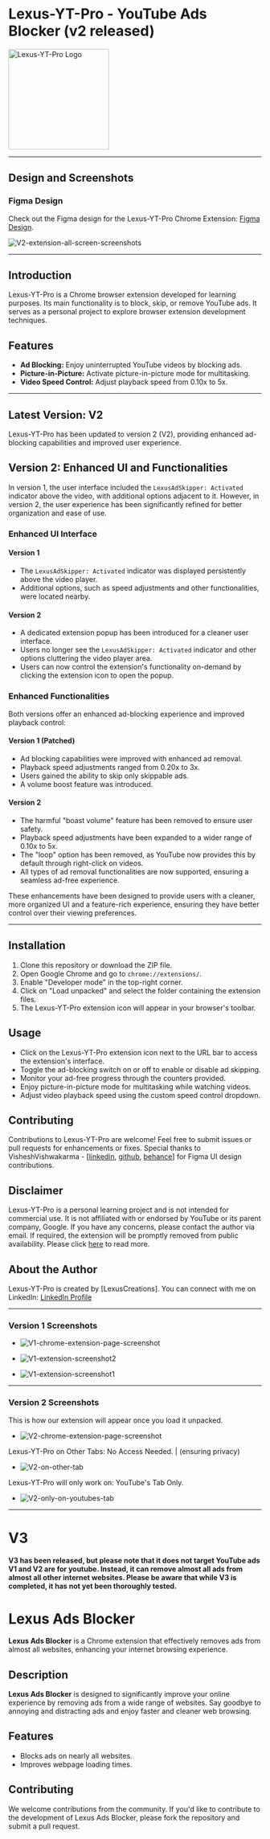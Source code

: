 # Lexus-YT-Pro - YouTube Ads Blocker (v2 released)

<img src="https://raw.githubusercontent.com/lexuscreations/lexus-yt-ad-extensions/main/assets/icons/icon.png" alt="Lexus-YT-Pro Logo" width="200" height="200">

<hr />

## Design and Screenshots

### Figma Design
Check out the Figma design for the Lexus-YT-Pro Chrome Extension: [Figma Design](https://www.figma.com/file/lKGIlBI7wNdRXfTv7TxAlW/Lexus-YT-Pro-chromeExtension?type=design&node-id=0%3A1&mode=design&t=ayT7FVU1CbAHHVnj-1).

![V2-extension-all-screen-screenshots](https://raw.githubusercontent.com/lexuscreations/lexus-youtube-extension/main/assets/screenshots/V2/Desktop%20-%201.png)

<hr />

## Introduction

Lexus-YT-Pro is a Chrome browser extension developed for learning purposes. Its main functionality is to block, skip, or remove YouTube ads. It serves as a personal project to explore browser extension development techniques.

## Features

- **Ad Blocking:** Enjoy uninterrupted YouTube videos by blocking ads.
- **Picture-in-Picture:** Activate picture-in-picture mode for multitasking.
- **Video Speed Control:** Adjust playback speed from 0.10x to 5x.

<hr />

## Latest Version: V2

Lexus-YT-Pro has been updated to version 2 (V2), providing enhanced ad-blocking capabilities and improved user experience.

## Version 2: Enhanced UI and Functionalities

In version 1, the user interface included the `LexusAdSkipper: Activated` indicator above the video, with additional options adjacent to it. However, in version 2, the user experience has been significantly refined for better organization and ease of use.

### Enhanced UI Interface

#### Version 1
- The `LexusAdSkipper: Activated` indicator was displayed persistently above the video player.
- Additional options, such as speed adjustments and other functionalities, were located nearby.

#### Version 2
- A dedicated extension popup has been introduced for a cleaner user interface.
- Users no longer see the `LexusAdSkipper: Activated` indicator and other options cluttering the video player area.
- Users can now control the extension's functionality on-demand by clicking the extension icon to open the popup.

### Enhanced Functionalities

Both versions offer an enhanced ad-blocking experience and improved playback control:

#### Version 1 (Patched)
- Ad blocking capabilities were improved with enhanced ad removal.
- Playback speed adjustments ranged from 0.20x to 3x.
- Users gained the ability to skip only skippable ads.
- A volume boost feature was introduced.

#### Version 2
- The harmful "boast volume" feature has been removed to ensure user safety.
- Playback speed adjustments have been expanded to a wider range of 0.10x to 5x.
- The "loop" option has been removed, as YouTube now provides this by default through right-click on videos.
- All types of ad removal functionalities are now supported, ensuring a seamless ad-free experience.

These enhancements have been designed to provide users with a cleaner, more organized UI and a feature-rich experience, ensuring they have better control over their viewing preferences.

<hr />

## Installation

1. Clone this repository or download the ZIP file.
2. Open Google Chrome and go to `chrome://extensions/`.
3. Enable "Developer mode" in the top-right corner.
4. Click on "Load unpacked" and select the folder containing the extension files.
5. The Lexus-YT-Pro extension icon will appear in your browser's toolbar.

## Usage

- Click on the Lexus-YT-Pro extension icon next to the URL bar to access the extension's interface.
- Toggle the ad-blocking switch on or off to enable or disable ad skipping.
- Monitor your ad-free progress through the counters provided.
- Enjoy picture-in-picture mode for multitasking while watching videos.
- Adjust video playback speed using the custom speed control dropdown.

## Contributing

Contributions to Lexus-YT-Pro are welcome! Feel free to submit issues or pull requests for enhancements or fixes. Special thanks to VisheshVishwakarma - [[linkedin](https://www.linkedin.com/in/vishesh-vishwakarma-b28548284), [github](https://github.com/visheshcreations), [behance](https://www.behance.net/visheshvishwak)] for Figma UI design contributions.

## Disclaimer

Lexus-YT-Pro is a personal learning project and is not intended for commercial use. It is not affiliated with or endorsed by YouTube or its parent company, Google. If you have any concerns, please contact the author via email. If required, the extension will be promptly removed from public availability. Please click [here](https://github.com/lexuscreations/lexus-yt-ad-extensions/releases/tag/V2) to read more.

## About the Author

Lexus-YT-Pro is created by [LexusCreations]. You can connect with me on LinkedIn: [LinkedIn Profile](https://www.linkedin.com/in/lokeshvishwakarma/)

<hr />

### Version 1 Screenshots
- ![V1-chrome-extension-page-screenshot](https://raw.githubusercontent.com/lexuscreations/lexus-youtube-extension/main/assets/screenshots/V1/V1-chrome-extension-page-screenshot.png)

- ![V1-extension-screenshot2](https://raw.githubusercontent.com/lexuscreations/lexus-youtube-extension/main/assets/screenshots/V1/V1-extension-screenshot2.png)
  
- ![V1-extension-screenshot1](https://raw.githubusercontent.com/lexuscreations/lexus-youtube-extension/main/assets/screenshots/V1/V1-extension-screenshot1.png)

<hr />

### Version 2 Screenshots

This is how our extension will appear once you load it unpacked.
- ![V2-chrome-extension-page-screenshot](https://raw.githubusercontent.com/lexuscreations/lexus-youtube-extension/main/assets/screenshots/V2/V2-chrome-extension-page-screenshot.png)

Lexus-YT-Pro on Other Tabs: No Access Needed. | (ensuring privacy)
- ![V2-on-other-tab](https://raw.githubusercontent.com/lexuscreations/lexus-youtube-extension/main/assets/screenshots/V2/V2-on-other-tab.png)

Lexus-YT-Pro will only work on: YouTube's Tab Only.
- ![V2-only-on-youtubes-tab](https://raw.githubusercontent.com/lexuscreations/lexus-youtube-extension/main/assets/screenshots/V2/V2-only-on-youtubes-tab.png)

<hr />

# V3

#### V3 has been released, but please note that it does not target YouTube ads V1 and V2 are for youtube. Instead, it can remove almost all ads from almost all other internet websites. Please be aware that while V3 is completed, it has not yet been thoroughly tested.

# Lexus Ads Blocker

**Lexus Ads Blocker** is a Chrome extension that effectively removes ads from almost all websites, enhancing your internet browsing experience.

## Description

**Lexus Ads Blocker** is designed to significantly improve your online experience by removing ads from a wide range of websites. Say goodbye to annoying and distracting ads and enjoy faster and cleaner web browsing.

## Features

- Blocks ads on nearly all websites.
- Improves webpage loading times.

## Contributing

We welcome contributions from the community. If you'd like to contribute to the development of Lexus Ads Blocker, please fork the repository and submit a pull request.
